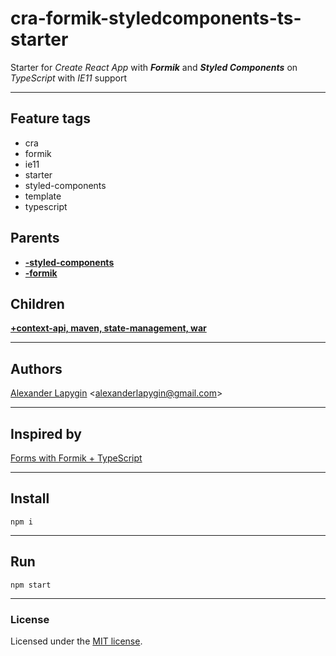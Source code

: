 # cra-formik-styledcomponents-ts-starter

Starter for *Create React App*  with ***Formik*** and ***Styled Components*** on *TypeScript* with *IE11* support

---

## Feature tags

- cra
- formik
- ie11
- starter
- styled-components
- template
- typescript

## Parents

- [**-styled-components**](https://github.com/softspiders/formik-ts-starter)
- [**-formik**](https://github.com/softspiders/styledcomponents-ts-starter)


## Children

[**+context-api, maven, state-management, war**](https://github.com/softspiders/cra-contextapi-formik-sc-sm-ts-starter)

---

## Authors

[Alexander Lapygin](https://github.com/AlexanderLapygin) <<alexanderlapygin@gmail.com>>

---

## Inspired by

[Forms with Formik + TypeScript](https://medium.com/fotontech/forms-with-formik-typescript-d8154cc24f8a)

---

## Install

```
npm i
```

---

## Run

```
npm start
```

---

### License

Licensed under the [MIT license](./LICENSE). 
